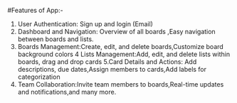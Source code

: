 #Features of App:-
1. User Authentication: Sign up and login (Email)
2. Dashboard and Navigation:  Overview of all boards ,Easy navigation between boards and lists.
3. Boards Management:Create, edit, and delete boards,Customize board background colors
4 Lists Management:Add, edit, and delete lists within boards, drag and drop cards
5.Card Details and Actions: Add descriptions, due dates,Assign members to cards,Add labels for categorization
6. Team Collaboration:Invite team members to boards,Real-time updates and notifications,and many more.
